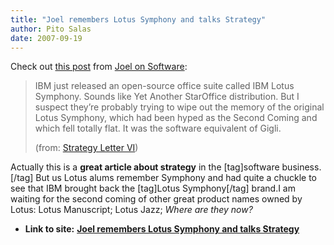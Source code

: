 ```yaml
---
title: "Joel remembers Lotus Symphony and talks Strategy"
author: Pito Salas
date: 2007-09-19
---
```




Check out [this post](<http://www.joelonsoftware.com/items/2007/09/18.html>)
from [Joel on Software](<http://www.joelonsoftware.com>):

> IBM just released an open-source office suite called IBM Lotus Symphony.
> Sounds like Yet Another StarOffice distribution. But I suspect they’re
> probably trying to wipe out the memory of the original Lotus Symphony, which
> had been hyped as the Second Coming and which fell totally flat. It was the
> software equivalent of Gigli.
>
> (from: [Strategy Letter
> VI](<http://www.joelonsoftware.com/items/2007/09/18.html>))

Actually this is a **great article about strategy** in the [tag]software
business.[/tag] But us Lotus alums remember Symphony and had quite a chuckle
to see that IBM brought back the [tag]Lotus Symphony[/tag] brand.I am waiting
for the second coming of other great product names owned by Lotus: Lotus
Manuscript; Lotus Jazz; _Where are they now?_


* **Link to site:** **[Joel remembers Lotus Symphony and talks Strategy](None)**
